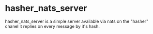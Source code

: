 # hasher_nats_server

hasher_nats_server is a simple server available via nats on the "hasher" chanel it replies on every message by it's hash.
